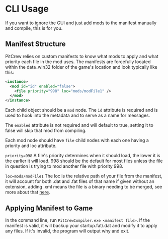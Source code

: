 ﻿# CLI Usage

If you want to ignore the GUI and just add mods to the manifest manually and compile, this is for you.

## Manifest Structure

PitCrew relies on custom manifests to know what mods to apply and what priority each file in the mod uses. The manifests are forcefully located within the data_win32 folder of the game's location and look typically like this:

```xml
<instance>
  <mod id="id" enabled="false">
    <file priority="998" loc="mods/modFile1" />
  </mod>
</instance>
```

Each child object should be a `mod` node. The `id` attribute is required and is used to hook into the metadata and to serve as a name for messages.

The `enabled` attribute is not required and will default to true, setting it to false will skip that mod from compiling.

Each mod node should have `file` child nodes with each one having a priority and loc attribute.

`priority=998`
A file's priority determines when it should load, the lower it is the earlier it will load. 998 should be the default for most files unless the file in question is trying to mod another file with priority 998.

`loc=mods/modFile1`
The loc is the relative path of your file from the manifest, it will account for both .dat and .fat files of that name if given without an extension, adding .xml means the file is a binary needing to be merged, see more about that [here](Merging_Binaries.md).

## Applying Manifest to Game
In the command line, run `PitCrewCompiler.exe <manifest file>`. If the manifest is valid, it will backup your startup.fat/.dat and modify it to apply any files. If it's invalid, the program will output why and exit.

